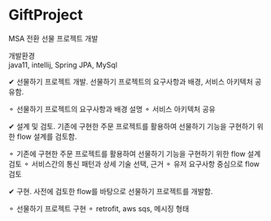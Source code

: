 # GiftProject
MSA 전환 선물 프로젝트 개발

개발환경<br>
java11, intellij, Spring JPA, MySql

✔ 선물하기 프로젝트 개발.
선물하기 프로젝트의 요구사항과 배경, 서비스 아키텍처 공유함.

⚬ 선물하기 프로젝트의 요구사항과 배경 설명
⚬ 서비스 아키텍처 공유


✔ 설계 및 검토.
기존에 구현한 주문 프로젝트를 활용하여 선물하기 기능을 구현하기 위한 flow 설계를 검토함.

⚬ 기존에 구현한 주문 프로젝트를 활용하여 선물하기 기능을 구현하기 위한 flow 설계 검토
⚬ 서비스간의 통신 패턴과 상세 기술 선택, 근거
⚬ 유저 요구사항 중심으로 flow 검토


✔ 구현.
사전에 검토한 flow를 바탕으로 선물하기 프로젝트를 개발함.

⚬ 선물하기 프로젝트 구현
⚬ retrofit, aws sqs, 메시징 형태
